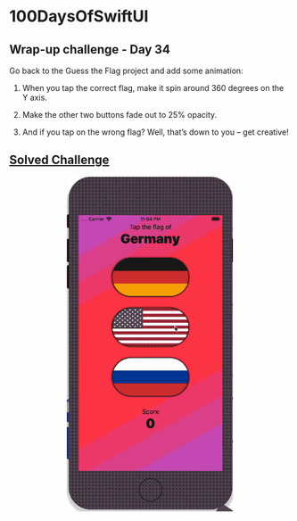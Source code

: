 
# 100DaysOfSwiftUI

## Wrap-up challenge - Day 34

Go back to the Guess the Flag project and add some animation:

1. When you tap the correct flag, make it spin around 360 degrees on the Y axis.

2. Make the other two buttons fade out to 25% opacity.

3. And if you tap on the wrong flag? Well, that’s down to you – get creative!

## [Solved Challenge](GuessTheFlag)

<p align="center"><img src="GuessTheFlag/img/run-example.gif" height="600px"></p>
